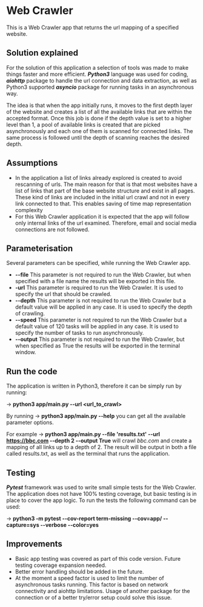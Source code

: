 # Web Crawler
This is a Web Crawler app that returns the url mapping of a specified website.

## Solution explained
For the solution of this application a selection of tools was made to make things faster and more efficient. ***Python3*** language was used for coding, ***aiohttp*** package to handle the url connection and data extraction, as well as Python3 supported ***asyncio*** package for running tasks in an asynchronous way.

The idea is that when the app initially runs, it moves to the first depth layer of the website and creates a list of all the available links that are within the accepted format. Once this job is done if the depth value is set to a higher level than 1, a pool of available links is created that are picked asynchronously and each one of them is scanned for connected links. The same process is followed until the depth of scanning reaches the desired depth.

## Assumptions
- In the application a list of links already explored is created to avoid rescanning of urls. The main reason for that is that most websites have a list of links that part of the base website structure and exist in all pages. These kind of links are included in the initial url crawl and not in every link connected to that. This enables saving of time map representation complexity
- For this Web Crawler application it is expected that the app will follow only internal links of the url examined. Therefore, email and social media connections are not followed.


## Parameterisation
Several parameters can be specified, while running the Web Crawler app.

* **--file** This parameter is not required to run the Web Crawler, but when specified with a file name the results will be exported in this file.
* **-url** This parameter is required to run the Web Crawler. It is used to specify the url that should be crawled.
* **--depth** This parameter is not required to run the Web Crawler but a default value will be applied in any case. It is used to specify the depth of crawling.
* **--speed** This parameter is not required to run the Web Crawler but a default value of 120 tasks will be applied in any case. It is used to specify the number of tasks to run asynchronously.
* **--output** This parameter is not required to run the Web Crawler, but when specified as True the results will be exported in the terminal window.

## Run the code
The application is written in Python3, therefore it can be simply run by running:

  -> **python3 app/main.py --url <url_to_crawl>**

By running -> **python3 app/main.py --help** you can get all the available parameter options.

For example -> **python3 app/main.py --file 'results.txt' --url  https://bbc.com --depth 2 --output True** will crawl *bbc.com* and create a mapping of all links up to a depth of 2. The result will be output in both a file called results.txt, as well as the terminal that runs the application.

## Testing
***Pytest*** framework was used to write small simple tests for the Web Crawler. The application does not have 100% testing coverage, but basic testing is in place to cover the app logic. To run the tests the following command can be used:

-> **python3 -m pytest --cov-report term-missing --cov=app/ --capture=sys --verbose --color=yes**

## Improvements
- Basic app testing was covered as part of this code version. Future testing coverage expansion needed.
- Better error handling should be added in the future.
- At the moment a speed factor is used to limit the number of asynchronous tasks running. This factor is based on network connectivity and aiohttp limitations. Usage of another package for the connection or of a better try/error setup could solve this issue.
